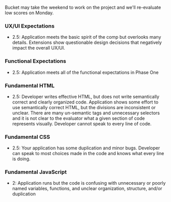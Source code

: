 Bucket may take the weekend to work on the project and we'll re-evaluate low scores on Monday.

### UX/UI Expectations

- 2.5: Application meets the basic spirit of the comp but overlooks many details. Extensions show questionable design decisions that negatively impact the overall UX/UI.

### Functional Expectations

- 2.5: Application meets all of the functional expectations in Phase One

### Fundamental HTML

- 2.5:  Developer writes effective HTML, but does not write semantically correct and clearly organized code. Application shows some effort to use semantically correct HTML, but the divisions are inconsistent or unclear. There are many un-semantic tags and unnecessary selectors and it is not clear to the evaluator what a given section of code represents visually. Developer cannot speak to every line of code.

### Fundamental CSS

- 2.5:  Your application has some duplication and minor bugs. Developer can speak to most choices made in the code and knows what every line is doing.

### Fundamental JavaScript

- 2: Application runs but the code is confusing with unnecessary or poorly named variables, functions, and unclear organization, structure, and/or duplication
